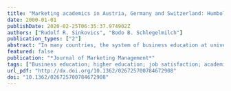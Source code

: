 ```yaml
---
title: "Marketing academics in Austria, Germany and Switzerland: Humboldt's ideals give way to performance pressure"
date: 2000-01-01
publishDate: 2020-02-25T06:35:37.974902Z
authors: ["Rudolf R. Sinkovics", "Bodo B. Schlegelmilch"]
publication_types: ["2"]
abstract: "In many countries, the system of business education at universities and colleges has been an important topic of public scrutiny and discussion. Universities in German speaking countries and regions are no exception. Critical statements range from a lack of practical relevance in teaching and research to the need to increase research output. This paper aims to investigate how marketing faculty deal with such pressures. Based on a census of all German speaking marketing professors at German, Swiss, and Austrian universities and polytechnics, the analysis probes the status-quo and satisfaction with the current work environment. The paper concludes with suggestions for improving the working conditions of German speaking marketing academics and identifies some promising future research avenues."
featured: false
publication: "*Journal of Marketing Management*"
tags: ["Business education; higher education; job satisfaction; academic career;"]
url_pdf: "http://dx.doi.org/10.1362/026725700784672908"
doi: "10.1362/026725700784672908"
---
```


